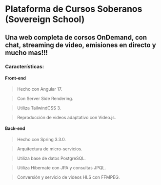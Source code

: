 # Plataforma de Cursos Soberanos (Sovereign School)

## Una web completa de corsos OnDemand, con chat, streaming de video, emisiones en directo y mucho mas!!!

### Características:

#### Front-end

> Hecho con Angular 17.

> Con Server Side Rendering.

> Utiliza TailwindCSS 3.

> Reproducción de videos adaptativo con Video.js.

#### Back-end

> Hecho con Spring 3.3.0.

> Arquitectura de micro-servicios.

> Utiliza base de datos PostgreSQL.

> Utiliza Hibernate con JPA y consultas JPQL.

> Conversión y servicio de videos HLS con FFMPEG.

